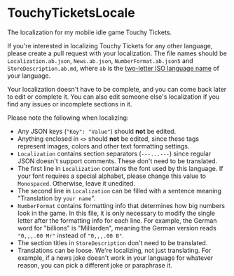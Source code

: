 # TouchyTicketsLocale
The localization for my mobile idle game Touchy Tickets.

If you're interested in localizing Touchy Tickets for any other language, please create a pull request with your localization. The file names should be `Localization.ab.json`, `News.ab.json`, `NumberFormat.ab.json5` and `StoreDescription.ab.md`, where `ab` is the [two-letter ISO language name](https://www.loc.gov/standards/iso639-2/php/code_list.php) of your language.

Your localization doesn't have to be complete, and you can come back later to edit or complete it. You can also edit someone else's localization if you find any issues or incomplete sections in it.

Please note the following when localizing:
- Any JSON keys (`"Key": "Value"`) should **not** be edited.
- Anything enclosed in `<>` should **not** be edited, since these tags represent images, colors and other text formatting settings.
- `Localization` contains section separators (`---...---`) since regular JSON doesn't support comments. These don't need to be translated.
- The first line in `Localization` contains the font used by this language. If your font requires a special alphabet, please change this value to `Monospaced`. Otherwise, leave it unedited.
- The second line in `Localization` can be filled with a sentence meaning "Translation by `your name`".
- `NumberFormat` contains formatting info that determines how big numbers look in the game. In this file, it is only necessary to modify the single letter after the formatting info for each line. For example, the German word for "billions" is "Milliarden", meaning the German version reads `"0,,,.00 Mr"` instead of `"0,,,.00 B"`.
- The section titles in `StoreDescription` don't need to be translated.
- Translations can be loose. We're localizing, not just translating. For example, if a news joke doesn't work in your language for whatever reason, you can pick a different joke or paraphrase it.